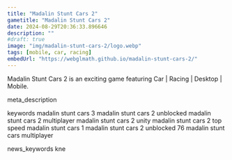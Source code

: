 ```yaml
---
title: "Madalin Stunt Cars 2"
gametitle: "Madalin Stunt Cars 2"
date: 2024-08-29T20:36:33.896646
description: ""
#draft: true
image: "img/madalin-stunt-cars-2/logo.webp"
tags: [mobile, car, racing]
embedUrl: "https://webglmath.github.io/madalin-stunt-cars-2/"
---
```


Madalin Stunt Cars 2 is an exciting game featuring Car | Racing | Desktop | Mobile.

meta_description



keywords
madalin stunt cars 3 madalin stunt cars 2 unblocked madalin stunt cars 2 multiplayer madalin stunt cars 2 unity madalin stunt cars 2 top speed madalin stunt cars 1 madalin stunt cars 2 unblocked 76 madalin stunt cars multiplayer


news_keywords
kne
